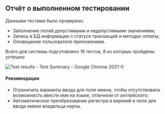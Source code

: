 ## Отчёт о выполненном тестировании

Данными тестами было проверено:
+ Заполнение полей допустимыми и недопустимыми значениями;
+ Запись в БД информации о статусе транзакций и методах оплаты;
+ Оповещение пользователя приложением.

Всего для системы подготовлено 16 тестов, 8 из которых пройдены успешно

![Test results - Test Summary - Google Chrome 2021-0](https://user-images.githubusercontent.com/70913727/113790012-065b8500-9749-11eb-8ab1-81868dcb3367.png)


#### Рекомендации

+ Ограничить варианты ввода для поля имени, чтобы отсутствовала возможность ввести имя на языке, отличном от английского;
+ Автоматическое преобразование регистра в верхний в поле для ввода имени владельца карты.